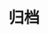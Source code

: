 ---
title: "归档"
layout: "archives"
# url: "/archives"
summary: "archives"
ShowRssButtonInSectionTermList: false
---